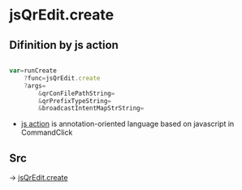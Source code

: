 # jsQrEdit.create

## Difinition by js action

```js.js

var=runCreate
	?func=jsQrEdit.create
	?args=
		&qrConFilePathString=
		&qrPrefixTypeString=
		&broadcastIntentMapStrString=
```

- [js action]() is annotation-oriented language based on javascript in CommandClick

## Src

-> [jsQrEdit.create](https://github.com/puutaro/CommandClick/blob/master/app/src/main/java/com/puutaro/commandclick/fragment_lib/terminal_fragment/js_interface/qr/JsQrEdit.kt#L31)


